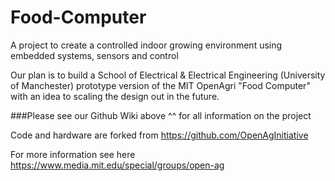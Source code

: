 # Food-Computer
A project to create a controlled indoor growing environment using embedded systems, sensors and control

Our plan is to build a School of Electrical & Electrical Engineering (University of Manchester) prototype version of the MIT OpenAgri "Food Computer" with an idea to scaling the design out in the future. 

###Please see our Github Wiki above ^^ for all information on the project

Code and hardware are forked from https://github.com/OpenAgInitiative

For more information see here
https://www.media.mit.edu/special/groups/open-ag



